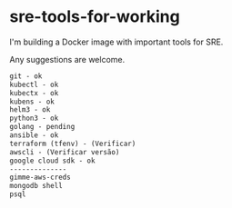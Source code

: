 # sre-tools-for-working
I'm building a Docker image with important tools for SRE.

Any suggestions are welcome.

```html
git - ok
kubectl - ok
kubectx - ok
kubens - ok
helm3 - ok
python3 - ok
golang - pending
ansible - ok
terraform (tfenv) - (Verificar)
awscli - (Verificar versão)
google cloud sdk - ok
--------------
gimme-aws-creds
mongodb shell
psql
```



